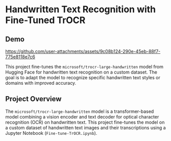# Handwritten Text Recognition with Fine-Tuned TrOCR
## Demo
https://github.com/user-attachments/assets/9c08b124-290e-45eb-88f7-775e8118e7c6

This project fine-tunes the `microsoft/trocr-large-handwritten` model from Hugging Face for handwritten text recognition on a custom dataset. The goal is to adapt the model to recognize specific handwritten text styles or domains with improved accuracy.

## Project Overview
The `microsoft/trocr-large-handwritten` model is a transformer-based model combining a vision encoder and text decoder for optical character recognition (OCR) on handwritten text. This project fine-tunes the model on a custom dataset of handwritten text images and their transcriptions using a Jupyter Notebook (`Fine-tune-TrOCR.ipynb`).